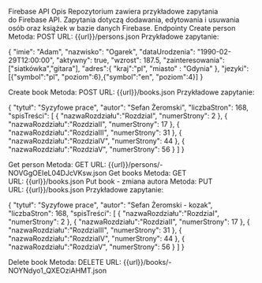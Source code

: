 Firebase API
Opis
Repozytorium zawiera przykładowe zapytania do Firebase API. Zapytania dotyczą dodawania, edytowania i usuwania osób oraz książek w bazie danych Firebase.
Endpointy
Create person
Metoda: POST
URL: {{url}}/persons.json
Przykładowe zapytanie:

{
    "imie": "Adam",
    "nazwisko": "Ogarek",
    "dataUrodzenia": "1990-02-29T12:00:00",
    "aktywny": true,
    "wzrost": 187.5,
    "zainteresowania": ["siatkówka","gitara"],
    "adres":{
        "kraj":"pl",
        "miasto" : "Gdynia"
    },
    "jezyki":[{"symbol":"pl", "poziom":6},{"symbol":"en", "poziom":4}]
}

Create book
Metoda: POST
URL: {{url}}/books.json
Przykładowe zapytanie:

{
    "tytuł": "Syzyfowe prace",
    "autor": "Sefan Żeromski",
    "liczbaStron": 168,
    "spisTreści": [
        { "nazwaRozdziału":"RozdziaI", "numerStrony": 2 },
        { "nazwaRozdziału":"RozdziaII", "numerStrony": 17 },
        { "nazwaRozdziału":"RozdziaIII", "numerStrony": 31 },
        { "nazwaRozdziału":"RozdziaIV", "numerStrony": 44 },
        { "nazwaRozdziału":"RozdziaV", "numerStrony": 56 }
    ]
}

Get person
Metoda: GET
URL: {{url}}/persons/-NOVGgOEIeL04DJcVKsw.json
Get books
Metoda: GET
URL: {{url}}/books.json
Put book - zmiana autora
Metoda: PUT
URL: {{url}}/books.json
Przykładowe zapytanie:

{
    "tytuł": "Syzyfowe prace",
    "autor": "Sefan Żeromski - kozak",
    "liczbaStron": 168,
    "spisTreści": [
        { "nazwaRozdziału":"RozdziaI", "numerStrony": 2 },
        { "nazwaRozdziału":"RozdziaII", "numerStrony": 17 },
        { "nazwaRozdziału":"RozdziaIII", "numerStrony": 31 },
        { "nazwaRozdziału":"RozdziaIV", "numerStrony": 44 },
        { "nazwaRozdziału":"RozdziaV", "numerStrony": 56 }
    ]
}

Delete book
Metoda: DELETE
URL: {{url}}/books/-NOYNdyo1_QXEOziAHMT.json
